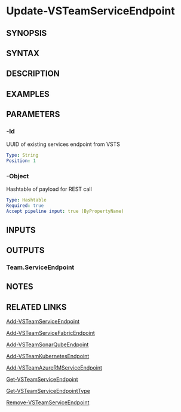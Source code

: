 <!-- #include "./common/header.md" -->

# Update-VSTeamServiceEndpoint

## SYNOPSIS

<!-- #include "./synopsis/Update-VSTeamServiceEndpoint.md" -->

## SYNTAX

## DESCRIPTION

<!-- #include "./synopsis/Update-VSTeamServiceEndpoint.md" -->

## EXAMPLES

## PARAMETERS

<!-- #include "./params/projectName.md" -->

### -Id

UUID of existing services endpoint from VSTS

```yaml
Type: String
Position: 1
```

### -Object

Hashtable of payload for REST call

```yaml
Type: Hashtable
Required: true
Accept pipeline input: true (ByPropertyName)
```

<!-- #include "./params/force.md" -->

## INPUTS

## OUTPUTS

### Team.ServiceEndpoint

## NOTES

## RELATED LINKS

[Add-VSTeamServiceEndpoint](Add-VSTeamServiceEndpoint.md)

[Add-VSTeamServiceFabricEndpoint](Add-VSTeamServiceFabricEndpoint.md)

[Add-VSTeamSonarQubeEndpoint](Add-VSTeamSonarQubeEndpoint.md)

[Add-VSTeamKubernetesEndpoint](Add-VSTeamKubernetesEndpoint.md)

[Add-VSTeamAzureRMServiceEndpoint](Add-VSTeamAzureRMServiceEndpoint.md)

[Get-VSTeamServiceEndpoint](Get-VSTeamServiceEndpoint.md)

[Get-VSTeamServiceEndpointType](Get-VSTeamServiceEndpointType.md)

[Remove-VSTeamServiceEndpoint](Remove-VSTeamServiceEndpoint.md)